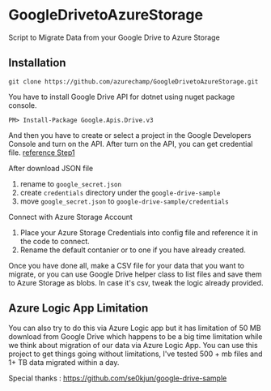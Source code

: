 # GoogleDrivetoAzureStorage
Script to Migrate Data from your Google Drive to Azure Storage 

## Installation

	git clone https://github.com/azurechamp/GoogleDrivetoAzureStorage.git

You have to install Google Drive API for dotnet using nuget package console.

	PM> Install-Package Google.Apis.Drive.v3

And then you have to create or select a project in the Google Developers Console and turn on the API. After turn on the API, you can get credential file. [reference Step1](https://developers.google.com/drive/v3/web/quickstart/dotnet)

After download JSON file
	
1. rename to `google_secret.json`
2. create `credentials` directory under the `google-drive-sample`
3. move `google_secret.json` to `google-drive-sample/credentials`

Connect with Azure Storage Account 

1. Place your Azure Storage Credentials into config file and reference it in the code to connect.
2. Rename the default contanier or to one if you have already created.

Once you have done all, make a CSV file for your data that you want to migrate, or you can use Google Drive helper class to list files and save them to Azure Storage as blobs. In case it's csv, tweak the logic already provided.

## Azure Logic App Limitation
You can also try to do this via Azure Logic app but it has limitation of 50 MB download from Google Drive which happens to be a big time limitation while we think about migration of our data via Azure Logic App. You can use this project to get things going without limitations, I've tested 500 + mb files and 1+ TB data migrated within a day.



Special thanks : https://github.com/se0kjun/google-drive-sample
